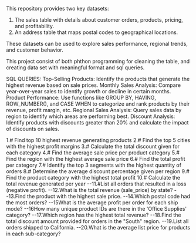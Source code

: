 This repository provides two key datasets:
1. The sales table with details about customer orders, products, pricing, and profitability.
2. An address table that maps postal codes to geographical locations.

These datasets can be used to explore sales performance, regional trends, and customer behavior.

This project consist of both phthon programming for cleaning the table, and creating data set with meaningful format and sql queries.

SQL QUERIES:
Top-Selling Products: Identify the products that generate the highest revenue based on sale prices.
Monthly Sales Analysis: Compare year-over-year sales to identify growth or decline in certain months.
Product Performance: Use functions like GROUP BY, HAVING, ROW_NUMBER(), and CASE WHEN to categorize and rank products by their revenue, profit margin, etc.
Regional Sales Analysis: Query sales data by region to identify which areas are performing best.
Discount Analysis: Identify products with discounts greater than 20% and calculate the impact of discounts on sales.

1.# Find top 10 highest revenue generating products
2.# Find the top 5 cities with the highest profit margins
3.# Calculate the total discount given for each category
4.# Find the average sale price per product category
5.# Find the region with the highest average sale price
6.# Find the total profit per category
7.# Identify the top 3 segments with the highest quantity of orders
8.# Determine the average discount percentage given per region
9.# Find the product category with the highest total profit
10.# Calculate the total revenue generated per year
--11.#List all orders that resulted in a loss (negative profit).
--12.What is the total revenue (sale_price) by state?
--13.Find the product with the highest sale price.
--14.Which postal code had the most orders?
--15What is the average profit per order for each ship mode?
--16How many unique product IDs are there in the 'Office Supplies' category?
--17.Which region has the highest total revenue?
--18.Find the total discount amount provided for orders in the "South" region.
--19.List all orders shipped to California.
--20.What is the average list price for products in each sub-category?
